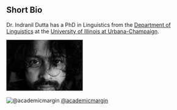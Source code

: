 ## Short Bio
Dr. Indranil Dutta has a PhD in Linguistics from the [Department of Linguistics](http://www.linguistics.illinois.edu/) at the [University of Illinois at Urbana-Champaign](http://illinois.edu/).

<img src="yomad.jpg" alt="Drawing" style="width: 200px;"/>

![@academicmargin](https://i.loli.net/2018/02/08/5a7bc7c22f203.png)
[@academicmargin](https://twitter.com/academicmargin)
